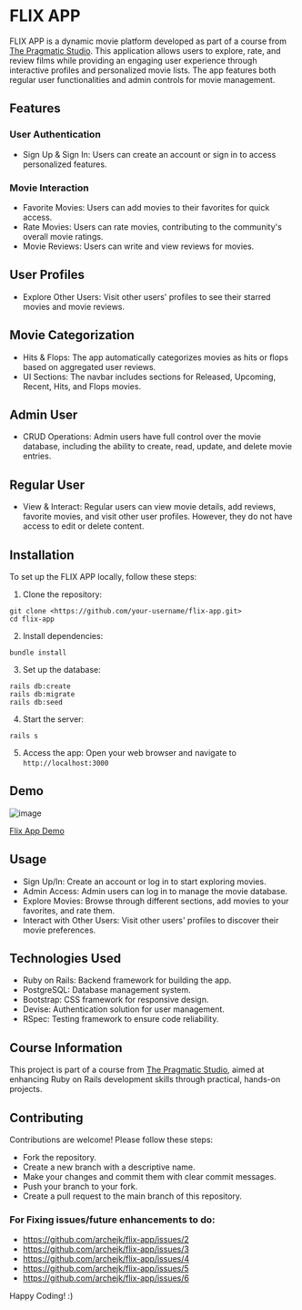 # FLIX APP

FLIX APP is a dynamic movie platform developed as part of a course from [The Pragmatic Studio](https://pragmaticstudio.com/). This application allows users to explore, rate, and review films while providing an engaging user experience through interactive profiles and personalized movie lists. The app features both regular user functionalities and admin controls for movie management.

## Features

### User Authentication

- Sign Up & Sign In: Users can create an account or sign in to access personalized features.

### Movie Interaction

- Favorite Movies: Users can add movies to their favorites for quick access.
- Rate Movies: Users can rate movies, contributing to the community's overall movie ratings.
- Movie Reviews: Users can write and view reviews for movies.

## User Profiles

- Explore Other Users: Visit other users' profiles to see their starred movies and movie reviews.

## Movie Categorization

- Hits & Flops: The app automatically categorizes movies as hits or flops based on aggregated user reviews.
- UI Sections: The navbar includes sections for Released, Upcoming, Recent, Hits, and Flops movies.

## Admin User

- CRUD Operations: Admin users have full control over the movie database, including the ability to create, read, update, and delete movie entries.

## Regular User

- View & Interact: Regular users can view movie details, add reviews, favorite movies, and visit other user profiles. However, they do not have access to edit or delete content.

## Installation

To set up the FLIX APP locally, follow these steps:

1. Clone the repository:

```
git clone <https://github.com/your-username/flix-app.git>
cd flix-app
```

2. Install dependencies:

```
bundle install
```

3. Set up the database:

```
rails db:create
rails db:migrate
rails db:seed
```

4. Start the server:

```
rails s
```

5. Access the app: Open your web browser and navigate to `http://localhost:3000`

## Demo

![image](https://github.com/user-attachments/assets/41b08a73-7f25-4c91-a73f-0e4317b6ae40)

[Flix App Demo](https://drive.google.com/file/d/1yAD2RTJCCocXnYSRIZYLgWohbAOl1smA/view?usp=sharing)

## Usage

- Sign Up/In: Create an account or log in to start exploring movies.
- Admin Access: Admin users can log in to manage the movie database.
- Explore Movies: Browse through different sections, add movies to your favorites, and rate them.
- Interact with Other Users: Visit other users' profiles to discover their movie preferences.

## Technologies Used

- Ruby on Rails: Backend framework for building the app.
- PostgreSQL: Database management system.
- Bootstrap: CSS framework for responsive design.
- Devise: Authentication solution for user management.
- RSpec: Testing framework to ensure code reliability.

## Course Information

This project is part of a course from [The Pragmatic Studio](https://pragmaticstudio.com/), aimed at enhancing Ruby on Rails development skills through practical, hands-on projects.

## Contributing

Contributions are welcome! Please follow these steps:

- Fork the repository.
- Create a new branch with a descriptive name.
- Make your changes and commit them with clear commit messages.
- Push your branch to your fork.
- Create a pull request to the main branch of this repository.

### For Fixing issues/future enhancements to do:
- https://github.com/archejk/flix-app/issues/2
- https://github.com/archejk/flix-app/issues/3
- https://github.com/archejk/flix-app/issues/4
- https://github.com/archejk/flix-app/issues/5
- https://github.com/archejk/flix-app/issues/6

Happy Coding! :)
